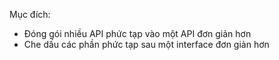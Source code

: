 Mục đích:
- Đóng gói nhiều API phức tạp vào một API đơn giản hơn
- Che dấu các phần phức tạp sau một interface đơn giản hơn